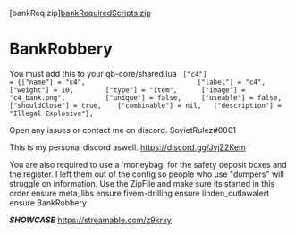 [bankReq.zip][bankRequiredScripts.zip](https://github.com/SovietRulez/BankRobbery/files/7043228/bankRequiredScripts.zip)

# BankRobbery


You must add this to your qb-core/shared.lua ```
["c4"] 				 			 = {["name"] = "c4", 			  	  			["label"] = "c4", 						["weight"] = 10, 		["type"] = "item", 		["image"] = "c4_bank.png", 			["unique"] = false, 	["useable"] = false, 	["shouldClose"] = true,	   ["combinable"] = nil,   ["description"] = "Illegal Explosive"},```


Open any issues or contact me on discord. SovietRulez#0001

This is my personal discord aswell.
https://discord.gg/JvjZ2Kem

You are also required to use a 'moneybag' for the safety deposit boxes and the register. I left them out of the config so people who use "dumpers" will struggle on information.
Use the ZipFile and make sure its started in this order
ensure meta_libs
ensure fivem-drilling
ensure linden_outlawalert
ensure BankRobbery


_**SHOWCASE**_
https://streamable.com/z9krxy 
